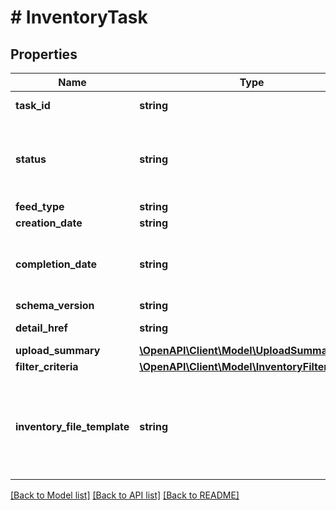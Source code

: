 # # InventoryTask

## Properties

Name | Type | Description | Notes
------------ | ------------- | ------------- | -------------
**task_id** | **string** | The ID of the task. This ID is generated when the task was created by the &lt;strong&gt;createInventoryTask&lt;/strong&gt; method. | [optional]
**status** | **string** | The status of the task. Users must wait until status is complete before moving on to the next step (such as uploading/downloading a file). For implementation help, refer to &lt;a href&#x3D;&#39;https://developer.ebay.com/api-docs/sell/feed/types/api:FeedStatusEnum&#39;&gt;eBay API documentation&lt;/a&gt; | [optional]
**feed_type** | **string** | The feed type associated with the inventory task. | [optional]
**creation_date** | **string** | The date the task was created. | [optional]
**completion_date** | **string** | The timestamp when the task &lt;strong&gt;status&lt;/strong&gt; went into the &lt;code&gt;COMPLETED&lt;/code&gt;, &lt;code&gt;COMPLETED_WITH_ERROR&lt;/code&gt;, or &lt;code&gt;PARTIALLY_PROCESSED&lt;/code&gt; state. This field is only returned if the status is one of the three completed values. | [optional]
**schema_version** | **string** | The schema version number associated with the task. | [optional]
**detail_href** | **string** | The path to the call URI used to retrieve the task. This field points to the &lt;strong&gt;getInventoryTask&lt;/strong&gt; URI. | [optional]
**upload_summary** | [**\OpenAPI\Client\Model\UploadSummary**](UploadSummary.md) |  | [optional]
**filter_criteria** | [**\OpenAPI\Client\Model\InventoryFilterCriteria**](InventoryFilterCriteria.md) |  | [optional]
**inventory_file_template** | **string** | The inventory file template used to return specific types of inventory tasks, if set in the &lt;strong&gt;createInventoryTask&lt;/strong&gt; method. This field does not apply to &lt;code&gt;LMS_ACTIVE_INVENTORY_REPORT&lt;/code&gt; feed types. For implementation help, refer to &lt;a href&#x3D;&#39;https://developer.ebay.com/api-docs/sell/feed/types/api:InventoryFileTemplateEnum&#39;&gt;eBay API documentation&lt;/a&gt; | [optional]

[[Back to Model list]](../../README.md#models) [[Back to API list]](../../README.md#endpoints) [[Back to README]](../../README.md)
